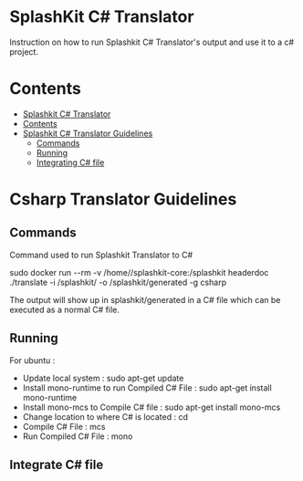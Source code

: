 # SplashKit C# Translator

Instruction on how to run Splashkit C# Translator's output and use it to a c# project.

# Contents

- [Splashkit C# Translator](#splashkit-c-translator)
- [Contents](#contents)
- [Splashkit C# Translator Guidelines](#csharp-translator-guidelines)
    - [Commands](#commands)
    - [Running](#running)
    - [Integrating C# file](#integrate-c-file)



# Csharp Translator Guidelines



## Commands

Command used to run Splashkit Translator to C#

sudo docker run --rm -v /home/<username>/splashkit-core:/splashkit headerdoc ./translate -i /splashkit/ -o /splashkit/generated -g csharp

The output will show up in splashkit/generated in a C# file which can be executed as a normal C# file. 

## Running

 For ubuntu : 

 - Update local system : sudo apt-get update
 - Install mono-runtime to run Compiled C# File : sudo apt-get install mono-runtime
 - Install mono-mcs to Compile C# file : sudo apt-get install mono-mcs
 - Change location to where C# is located : cd <location>
 - Compile C# File : mcs <filename>
 - Run Compiled C# File : mono <filename>

## Integrate C# file


